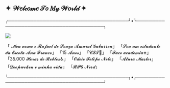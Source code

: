 ## ✦ 𝒲𝑒𝓁𝒸𝑜𝓂𝑒 𝒯𝑜 𝑀𝓎 𝒲𝑜𝓇𝓁𝒹 ✦
╭──────────────────────────────────────╯•╰────────────────────────────────────────╮

![](https://media1.tenor.com/m/DYeYI2quyv0AAAAC/aizen-your-welcome-sosuke-aizen.gif)


「 𝓜𝓮𝓾 𝓷𝓸𝓶𝓮 𝓮 𝓡𝓪𝓯𝓪𝓮𝓵 𝓭𝓮 𝓢𝓸𝓾𝔃𝓪 𝓐𝓶𝓪𝓻𝓪𝓵 𝓖𝓪𝓫𝓪𝓻𝓻𝓸𝓷」
「𝓢𝓸𝓾 𝓾𝓶 𝓮𝓼𝓽𝓾𝓭𝓪𝓷𝓽𝓮 𝓭𝓪 𝓔𝓼𝓬𝓸𝓵𝓪 𝓐𝓷𝓪 𝓕𝓻𝓪𝓷𝓬𝓸」
「15 𝓐𝓷𝓸𝓼」
「𝓒𝓛𝓣🚫」
「𝓕𝓪𝓬𝓸 𝓪𝓬𝓪𝓭𝓮𝓶𝓲𝓪☣」
「35.000 𝓗𝓸𝓻𝓪𝓼 𝓭𝓮 𝓡𝓸𝓫𝓵𝓸𝔁♿」
「𝓞𝓭𝓮𝓲𝓸 𝓕𝓮𝓵𝓲𝓹𝓮 𝓝𝓮𝓽𝓸」
「𝓐𝓵𝓾𝓻𝓪 𝓜𝓪𝓼𝓽𝓮𝓻」
「𝓓𝓮𝓮𝓹𝔀𝓸𝓴𝓮𝓷 𝓮 𝓶𝓲𝓷𝓱𝓪 𝓿𝓲𝓭𝓪」
「𝓡𝓟𝓖 𝓝𝓮𝓻𝓭」

╰──────────────────────────────────────╮•╭────────────────────────────────────────╯

##
